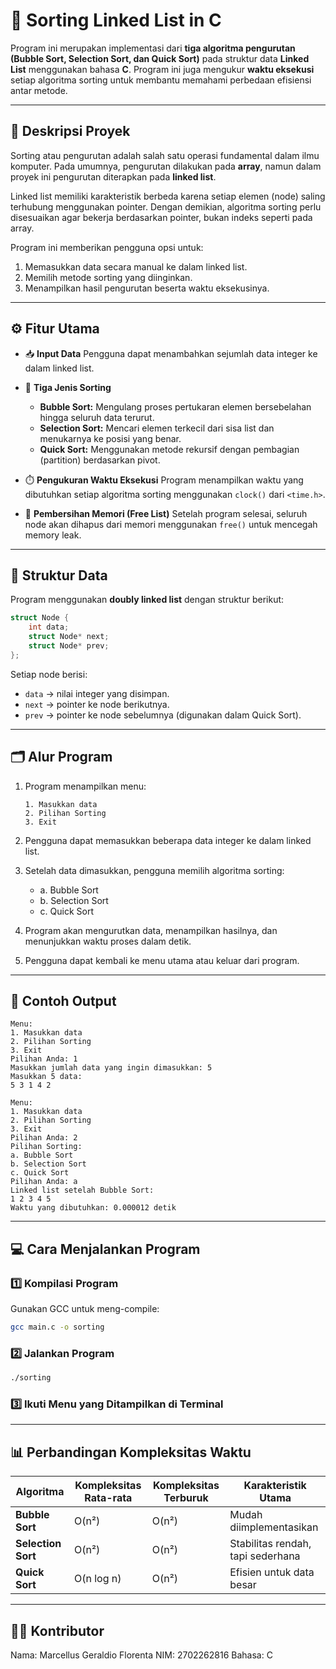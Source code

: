 # 🔢 Sorting Linked List in C

Program ini merupakan implementasi dari **tiga algoritma pengurutan (Bubble Sort, Selection Sort, dan Quick Sort)** pada struktur data **Linked List** menggunakan bahasa **C**.
Program ini juga mengukur **waktu eksekusi** setiap algoritma sorting untuk membantu memahami perbedaan efisiensi antar metode.

---

## 🧠 Deskripsi Proyek

Sorting atau pengurutan adalah salah satu operasi fundamental dalam ilmu komputer.
Pada umumnya, pengurutan dilakukan pada **array**, namun dalam proyek ini pengurutan diterapkan pada **linked list**.

Linked list memiliki karakteristik berbeda karena setiap elemen (node) saling terhubung menggunakan pointer.
Dengan demikian, algoritma sorting perlu disesuaikan agar bekerja berdasarkan pointer, bukan indeks seperti pada array.

Program ini memberikan pengguna opsi untuk:

1. Memasukkan data secara manual ke dalam linked list.
2. Memilih metode sorting yang diinginkan.
3. Menampilkan hasil pengurutan beserta waktu eksekusinya.

---

## ⚙️ Fitur Utama

* 📥 **Input Data**
  Pengguna dapat menambahkan sejumlah data integer ke dalam linked list.

* 🔄 **Tiga Jenis Sorting**

  * **Bubble Sort:** Mengulang proses pertukaran elemen bersebelahan hingga seluruh data terurut.
  * **Selection Sort:** Mencari elemen terkecil dari sisa list dan menukarnya ke posisi yang benar.
  * **Quick Sort:** Menggunakan metode rekursif dengan pembagian (partition) berdasarkan pivot.

* ⏱️ **Pengukuran Waktu Eksekusi**
  Program menampilkan waktu yang dibutuhkan setiap algoritma sorting menggunakan `clock()` dari `<time.h>`.

* 🧹 **Pembersihan Memori (Free List)**
  Setelah program selesai, seluruh node akan dihapus dari memori menggunakan `free()` untuk mencegah memory leak.

---

## 🧩 Struktur Data

Program menggunakan **doubly linked list** dengan struktur berikut:

```c
struct Node {
    int data;
    struct Node* next;
    struct Node* prev;
};
```

Setiap node berisi:

* `data` → nilai integer yang disimpan.
* `next` → pointer ke node berikutnya.
* `prev` → pointer ke node sebelumnya (digunakan dalam Quick Sort).

---

## 🗂️ Alur Program

1. Program menampilkan menu:

   ```
   1. Masukkan data
   2. Pilihan Sorting
   3. Exit
   ```
2. Pengguna dapat memasukkan beberapa data integer ke dalam linked list.
3. Setelah data dimasukkan, pengguna memilih algoritma sorting:

   * a. Bubble Sort
   * b. Selection Sort
   * c. Quick Sort
4. Program akan mengurutkan data, menampilkan hasilnya, dan menunjukkan waktu proses dalam detik.
5. Pengguna dapat kembali ke menu utama atau keluar dari program.

---

## 🧪 Contoh Output

```
Menu:
1. Masukkan data
2. Pilihan Sorting
3. Exit
Pilihan Anda: 1
Masukkan jumlah data yang ingin dimasukkan: 5
Masukkan 5 data:
5 3 1 4 2

Menu:
1. Masukkan data
2. Pilihan Sorting
3. Exit
Pilihan Anda: 2
Pilihan Sorting:
a. Bubble Sort
b. Selection Sort
c. Quick Sort
Pilihan Anda: a
Linked list setelah Bubble Sort:
1 2 3 4 5
Waktu yang dibutuhkan: 0.000012 detik
```

---

## 💻 Cara Menjalankan Program

### 1️⃣ Kompilasi Program

Gunakan GCC untuk meng-compile:

```bash
gcc main.c -o sorting
```

### 2️⃣ Jalankan Program

```bash
./sorting
```

### 3️⃣ Ikuti Menu yang Ditampilkan di Terminal

---

## 📊 Perbandingan Kompleksitas Waktu

| Algoritma          | Kompleksitas Rata-rata | Kompleksitas Terburuk | Karakteristik Utama               |
| ------------------ | ---------------------- | --------------------- | --------------------------------- |
| **Bubble Sort**    | O(n²)                  | O(n²)                 | Mudah diimplementasikan           |
| **Selection Sort** | O(n²)                  | O(n²)                 | Stabilitas rendah, tapi sederhana |
| **Quick Sort**     | O(n log n)             | O(n²)                 | Efisien untuk data besar          |

---

## 🧑‍💻 Kontributor

Nama: Marcellus Geraldio Florenta
NIM: 2702262816
Bahasa: C
